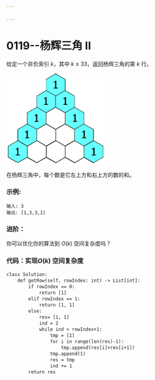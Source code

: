 ```yaml
---

---
```


# 0119--杨辉三角 II

给定一个非负索引 *k*，其中 *k* ≤ 33，返回杨辉三角的第 *k* 行。

![](pictures\0119_1.gif)	

在杨辉三角中，每个数是它左上方和右上方的数的和。

### **示例:**

```
输入: 3
输出: [1,3,3,1]
```

### **进阶：**

你可以优化你的算法到 *O*(*k*) 空间复杂度吗？

### 代码：实现*O*(*k*) 空间复杂度

```
class Solution:
    def getRow(self, rowIndex: int) -> List[int]:
        if rowIndex == 0:
            return [1]
        elif rowIndex == 1:
            return [1, 1]
        else:
            res= [1, 1]
            ind = 2
            while ind < rowIndex+1:
                tmp = [1]
                for i in range(len(res)-1):
                    tmp.append(res[i]+res[i+1])
                tmp.append(1)
                res = tmp
                ind += 1
        return res
```

